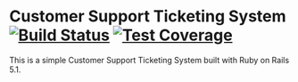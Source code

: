 # Customer Support Ticketing System [![Build Status](https://travis-ci.org/moeabdol/customer_support_portal.svg?branch=master)](https://travis-ci.org/moeabdol/customer_support_portal) [![Test Coverage](https://codeclimate.com/github/moeabdol/customer_support_portal/badges/coverage.svg)](https://codeclimate.com/github/moeabdol/customer_support_portal/coverage)
This is a simple Customer Support Ticketing System built with Ruby on Rails 5.1.
